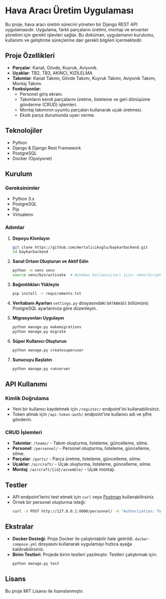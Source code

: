 # Hava Aracı Üretim Uygulaması

Bu proje, hava aracı üretim sürecini yöneten bir Django REST API uygulamasıdır. Uygulama, farklı parçaların üretimi, montajı ve envanter yönetimi için gerekli işlevleri sağlar. Bu doküman, uygulamanın kurulumu, kullanımı ve geliştirme süreçlerine dair gerekli bilgileri içermektedir.

## Proje Özellikleri

- **Parçalar**: Kanat, Gövde, Kuyruk, Aviyonik.
- **Uçaklar**: TB2, TB3, AKINCI, KIZILELMA.
- **Takımlar**: Kanat Takımı, Gövde Takımı, Kuyruk Takımı, Aviyonik Takımı, Montaj Takımı.
- **Fonksiyonlar**:
  - Personel giriş ekranı.
  - Takımların kendi parçalarını üretme, listeleme ve geri dönüşüme gönderme (CRUD) işlemleri.
  - Montaj takımının uyumlu parçaları kullanarak uçak üretmesi.
  - Eksik parça durumunda uyarı verme.

## Teknolojiler

- Python
- Django & Django Rest Framework
- PostgreSQL
- Docker (Opsiyonel)

## Kurulum

### Gereksinimler

- Python 3.x
- PostgreSQL
- Pip
- Virtualenv

### Adımlar

1. **Depoyu Klonlayın**
   ```sh
   git clone https://github.com/mertalicikoglu/baykarbackend.git
   cd baykarbackend
   ```

2. **Sanal Ortam Oluşturun ve Aktif Edin**
   ```sh
   python -m venv venv
   source venv/bin/activate  # Windows kullanıcıları için: venv\Scripts\activate
   ```

3. **Bağımlılıkları Yükleyin**
   ```sh
   pip install -r requirements.txt
   ```

4. **Veritabanı Ayarları**
   `settings.py` dosyasındaki `DATABASES` bölümünü PostgreSQL ayarlarınıza göre düzenleyin.

5. **Migrasyonları Uygulayın**
   ```sh
   python manage.py makemigrations
   python manage.py migrate
   ```

6. **Süper Kullanıcı Oluşturun**
   ```sh
   python manage.py createsuperuser
   ```

7. **Sunucuyu Başlatın**
   ```sh
   python manage.py runserver
   ```

## API Kullanımı

### Kimlik Doğrulama

- Yeni bir kullanıcı kaydetmek için `/register/` endpoint'ini kullanabilirsiniz.
- Token almak için `/api-token-auth/` endpoint'ine kullanıcı adı ve şifre gönderin.

### CRUD İşlemleri

- **Takımlar**: `/teams/` - Takım oluşturma, listeleme, güncelleme, silme.
- **Personel**: `/personnel/` - Personel oluşturma, listeleme, güncelleme, silme.
- **Parçalar**: `/parts/` - Parça üretme, listeleme, güncelleme, silme.
- **Uçaklar**: `/aircraft/` - Uçak oluşturma, listeleme, güncelleme, silme.
- **Montaj**: `/aircraft/{id}/assemble/` - Uçak montajı.


## Testler

- API endpoint'lerini test etmek için `curl` veya [Postman](https://www.postman.com/) kullanabilirsiniz.
- Örnek bir personel oluşturma isteği:
  ```sh
  curl -X POST http://127.0.0.1:8000/personnel/ -H "Authorization: Token YOUR_TOKEN_HERE" -H "Content-Type: application/json" -d '{"name": "Mert Alicikoglu", "team": 1}'
  ```

## Ekstralar

- **Docker Desteği**: Proje Docker ile çalıştırılabilir hale getirildi. `docker-compose.yml` dosyasını kullanarak uygulamayı hızlıca ayağa kaldırabilirsiniz.
- **Birim Testleri**: Projede birim testleri yazılmıştır. Testleri çalıştırmak için:
  ```sh
  python manage.py test
  ```

## Lisans

Bu proje MIT Lisansı ile lisanslanmıştır.

